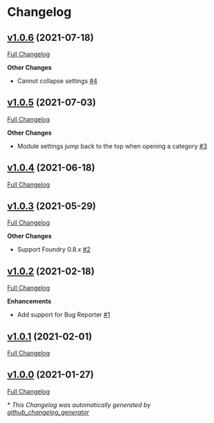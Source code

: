 # Changelog

## [v1.0.6](https://github.com/illandril/FoundryVTT-tidy-module-settings/tree/v1.0.6) (2021-07-18)

[Full Changelog](https://github.com/illandril/FoundryVTT-tidy-module-settings/compare/v1.0.5...v1.0.6)

**Other&nbsp;Changes**

- Cannot collapse settings [\#4](https://github.com/illandril/FoundryVTT-tidy-module-settings/issues/4)

## [v1.0.5](https://github.com/illandril/FoundryVTT-tidy-module-settings/tree/v1.0.5) (2021-07-03)

[Full Changelog](https://github.com/illandril/FoundryVTT-tidy-module-settings/compare/v1.0.4...v1.0.5)

**Other&nbsp;Changes**

- Module settings jump back to the top when opening a category [\#3](https://github.com/illandril/FoundryVTT-tidy-module-settings/issues/3)

## [v1.0.4](https://github.com/illandril/FoundryVTT-tidy-module-settings/tree/v1.0.4) (2021-06-18)

[Full Changelog](https://github.com/illandril/FoundryVTT-tidy-module-settings/compare/v1.0.3...v1.0.4)

## [v1.0.3](https://github.com/illandril/FoundryVTT-tidy-module-settings/tree/v1.0.3) (2021-05-29)

[Full Changelog](https://github.com/illandril/FoundryVTT-tidy-module-settings/compare/v1.0.2...v1.0.3)

**Other&nbsp;Changes**

- Support Foundry 0.8.x [\#2](https://github.com/illandril/FoundryVTT-tidy-module-settings/issues/2)

## [v1.0.2](https://github.com/illandril/FoundryVTT-tidy-module-settings/tree/v1.0.2) (2021-02-18)

[Full Changelog](https://github.com/illandril/FoundryVTT-tidy-module-settings/compare/v1.0.1...v1.0.2)

**Enhancements**

- Add support for Bug Reporter [\#1](https://github.com/illandril/FoundryVTT-tidy-module-settings/issues/1)

## [v1.0.1](https://github.com/illandril/FoundryVTT-tidy-module-settings/tree/v1.0.1) (2021-02-01)

[Full Changelog](https://github.com/illandril/FoundryVTT-tidy-module-settings/compare/v1.0.0...v1.0.1)

## [v1.0.0](https://github.com/illandril/FoundryVTT-tidy-module-settings/tree/v1.0.0) (2021-01-27)

[Full Changelog](https://github.com/illandril/FoundryVTT-tidy-module-settings/compare/c36fce32ad09152e2c44772bd78e0cebd5efad17...v1.0.0)



\* *This Changelog was automatically generated by [github_changelog_generator](https://github.com/github-changelog-generator/github-changelog-generator)*
